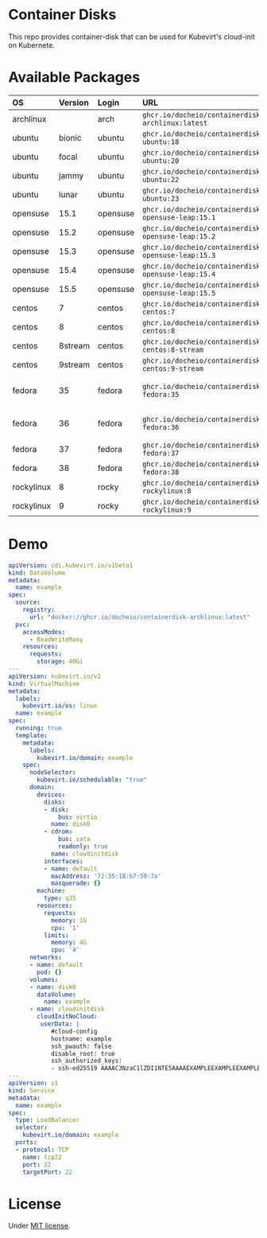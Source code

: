 # Container Disks
This repo provides container-disk that can be used for Kubevirt's cloud-init on Kubernete.

# Available Packages
| OS         | Version | Login    | URL                                                | Detail            |
|:-----------|:--------|:---------|:---------------------------------------------------|:------------------|
| archlinux  |         | arch     | `ghcr.io/docheio/containerdisk-archlinux:latest`   |                   |
| ubuntu     | bionic  | ubuntu   | `ghcr.io/docheio/containerdisk-ubuntu:18`          |                   |
| ubuntu     | focal   | ubuntu   | `ghcr.io/docheio/containerdisk-ubuntu:20`          |                   |
| ubuntu     | jammy   | ubuntu   | `ghcr.io/docheio/containerdisk-ubuntu:22`          |                   |
| ubuntu     | lunar   | ubuntu   | `ghcr.io/docheio/containerdisk-ubuntu:23`          |                   |
| opensuse   | 15.1    | opensuse | `ghcr.io/docheio/containerdisk-opensuse-leap:15.1` |                   |
| opensuse   | 15.2    | opensuse | `ghcr.io/docheio/containerdisk-opensuse-leap:15.2` |                   |
| opensuse   | 15.3    | opensuse | `ghcr.io/docheio/containerdisk-opensuse-leap:15.3` |                   |
| opensuse   | 15.4    | opensuse | `ghcr.io/docheio/containerdisk-opensuse-leap:15.4` |                   |
| opensuse   | 15.5    | opensuse | `ghcr.io/docheio/containerdisk-opensuse-leap:15.5` |                   |
| centos     | 7       | centos   | `ghcr.io/docheio/containerdisk-centos:7`           |                   |
| centos     | 8       | centos   | `ghcr.io/docheio/containerdisk-centos:8`           |                   |
| centos     | 8stream | centos   | `ghcr.io/docheio/containerdisk-centos:8-stream`    |                   |
| centos     | 9stream | centos   | `ghcr.io/docheio/containerdisk-centos:9-stream`    |                   |
| fedora     | 35      | fedora   | `ghcr.io/docheio/containerdisk-fedora:35`          | No longer updated |
| fedora     | 36      | fedora   | `ghcr.io/docheio/containerdisk-fedora:36`          |   No longer updated |
| fedora     | 37      | fedora   | `ghcr.io/docheio/containerdisk-fedora:37`          |                   |
| fedora     | 38      | fedora   | `ghcr.io/docheio/containerdisk-fedora:38`          |                   |
| rockylinux | 8       | rocky    | `ghcr.io/docheio/containerdisk-rockylinux:8`       |                   |
| rockylinux | 9       | rocky    | `ghcr.io/docheio/containerdisk-rockylinux:9`       |                   |

# Demo
```yaml
apiVersion: cdi.kubevirt.io/v1beta1
kind: DataVolume
metadata:
  name: example
spec:
  source:
    registry:
      url: "docker://ghcr.io/docheio/containerdisk-archlinux:latest"
  pvc:
    accessModes:
      - ReadWriteMany
    resources:
      requests:
        storage: 40Gi
---
apiVersion: kubevirt.io/v1
kind: VirtualMachine
metadata:
  labels:
    kubevirt.io/os: linux
  name: example
spec:
  running: true
  template:
    metadata:
      labels:
        kubevirt.io/domain: example
    spec:
      nodeSelector:
        kubevirt.io/schedulable: "true"
      domain:
        devices:
          disks:
          - disk:
              bus: virtio
            name: disk0
          - cdrom:
              bus: sata
              readonly: true
            name: cloudinitdisk
          interfaces:
          - name: default
            macAddress: '72:35:18:b7:59:7a'
            masquerade: {}
        machine:
          type: q35
        resources:
          requests:
            memory: 1G
            cpu: '1'
          limits:
            memory: 4G
            cpu: '4'
      networks:
      - name: default
        pod: {}
      volumes:
      - name: disk0
        dataVolume:
          name: example
      - name: cloudinitdisk
        cloudInitNoCloud:
         userData: |
            #cloud-config
            hostname: example
            ssh_pwauth: false
            disable_root: true
            ssh_authorized_keys:
            - ssh-ed25519 AAAAC3NzaC1lZDI1NTE5AAAAEXAMPLEEXAMPLEEXAMPLEEXAMPLEEXAMPLEEXAMPLEOO example
---
apiVersion: v1
kind: Service
metadata:
  name: example
spec:
  type: LoadBalancer
  selector:
    kubevirt.io/domain: example
  ports:
  - protocol: TCP
    name: tcp22
    port: 22
    targetPort: 22
```

# License
Under [MIT license](https://en.wikipedia.org/wiki/MIT_License).
